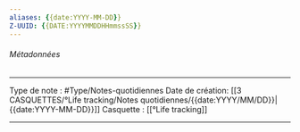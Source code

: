 ```yaml
---
aliases: {{date:YYYY-MM-DD}}
Z-UUID: {{DATE:YYYYMMDDHHmmssSS}}
---
```

###### Métadonnées
----  -----
Type de note : #Type/Notes-quotidiennes
Date de création: [[3 CASQUETTES/°Life tracking/Notes quotidiennes/{{date:YYYY/MM/DD}}|{{date:YYYY-MM-DD}}]]
Casquette : [[°Life tracking]]
--- --